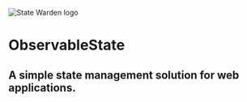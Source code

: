 ![State Warden logo](https://raw.githubusercontent.com/taylorhutchison/StateWarden/master/statewarden-logo.png)
# ObservableState
## A simple state management solution for web applications.